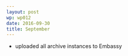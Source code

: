 ```yaml
---
layout: post
wp: wp012
date: 2016-09-30
title: September
---
```


- uploaded all archive instances to Embassy


